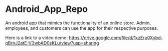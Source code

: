 # Android_App_Repo
An android app that mimics the functionality of an online store. Admin, employees, and customers can use the app for their respective purposes.

Here is a link to a video demo: https://drive.google.com/file/d/1xzEru0Xybd-qBrnJ2atE-V3wbAD0sKLu/view?usp=sharing
